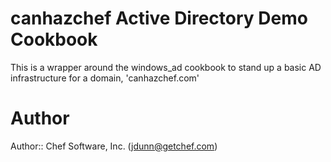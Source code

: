 canhazchef Active Directory Demo Cookbook
=========================================

This is a wrapper around the windows_ad cookbook to stand up a basic
AD infrastructure for a domain, 'canhazchef.com'

# Author

Author:: Chef Software, Inc. (<jdunn@getchef.com>)
